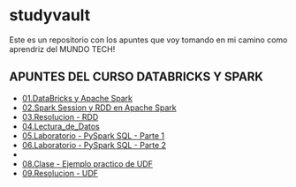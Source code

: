 # studyvault
Este es un repositorio con los apuntes que voy tomando en mi camino como aprendriz del MUNDO TECH!

<h2>APUNTES DEL CURSO DATABRICKS Y SPARK</h2>
<ul>
  <li><a href="https://example.com">01.DataBricks y Apache Spark</a>
     <li><a href="https://example.com">02.Spark Session y RDD en Apache Spark</a>
        <li><a href="https://example.com">03.Resolucion - RDD</a>
           <li><a href="https://example.com">04.Lectura_de_Datos</a>
              <li><a href="https://example.com">05.Laboratorio - PySpark SQL - Parte 1</a>
                 <li><a href="https://example.com">06.Laboratorio - PySpark SQL - Parte 2</a>
                    <li><a href="https://example.com>"07.Spark SQL</a>
                       <li><a href="https://example.com">08.Clase - Ejemplo practico de UDF</a>
                       <li><a href="https://example.com">09.Resolucion - UDF</a>
                       </li>
